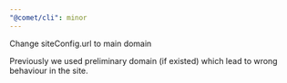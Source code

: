 ```yaml
---
"@comet/cli": minor
---
```


Change siteConfig.url to main domain

Previously we used preliminary domain (if existed) which lead to wrong behaviour in the site.
